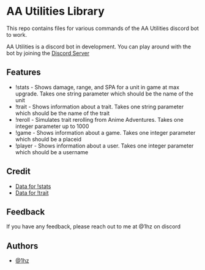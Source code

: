 # AA Utilities Library

This repo contains files for various commands of the AA Utilities discord bot to work. 

AA Utilities is a discord bot in development. You can play around with the bot by joining the [Discord Server](https://discord.gg/EbWuhVwfaV)
## Features

- !stats - Shows damage, range, and SPA for a unit in game at max upgrade. Takes one string parameter which should be the name of the unit
- !trait - Shows information about a trait. Takes one string parameter which should be the name of the trait
- !reroll - Simulates trait rerolling from Anime Adventures. Takes one integer parameter up to 1000
- !game - Shows information about a game. Takes one integer parameter which should be a placeid
- !player - Shows information about a user. Takes one integer parameter which should be a username
## Credit

 - [Data for !stats](https://docs.google.com/spreadsheets/d/1bHwjTTrJcxNn6WhuTZQ7i_iLfsbx7GAQy4NTWztpKw8/edit#gid=1453364345)
 - [Data for !trait](https://animeadventures.fandom.com/wiki/Traits)

## Feedback

If you have any feedback, please reach out to me at @1hz on discord


## Authors

- [@1hz](https://www.github.com/1hzdev)


